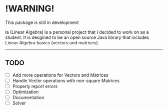 # !WARNING!
This package is still in development

la (Linear Algebra) is a personal project that I decided to work on as a student. It is desgined to be an open source Java library that includes Linear Algebra basics (vectors and matrices).

----

## TODO

- [ ] Add more operations for Vectors and Matrices 
- [ ] Handle Vector operations with non-square Matrices
- [ ] Properly report errors
- [ ] Optimization
- [ ] Documentation
- [ ] Solver